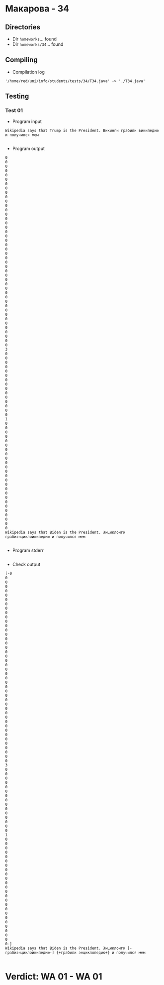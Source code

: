 # Макарова - 34
## Directories
- Dir `homeworks`... found
- Dir `homeworks/34`... found
## Compiling
- Compilation log
```
'/home/red/uni/info/students/tests/34/T34.java' -> './T34.java'

```
## Testing
### Test 01
- Program input
```
Wikipedia says that Trump is the President. Викинги грабили википедию и получился мем


```
- Program output
```
0
0
0
0
0
0
0
0
0
0
0
0
0
0
0
0
0
0
0
0
0
0
0
0
0
0
0
0
0
0
0
0
0
0
0
0
0
0
0
0
0
0
0
0
3
0
0
0
0
0
0
0
0
0
0
0
0
0
0
0
1
0
0
0
0
0
0
0
0
0
0
0
0
0
0
0
0
0
0
0
0
0
0
0
0
0
Wikipedia says that Biden is the President. Энциклонги грабиэнциклоикипедию и получился мем


```
- Program stderr
```

```
- Check output
```
[-0
0
0
0
0
0
0
0
0
0
0
0
0
0
0
0
0
0
0
0
0
0
0
0
0
0
0
0
0
0
0
0
0
0
0
0
0
0
0
0
0
0
0
0
3
0
0
0
0
0
0
0
0
0
0
0
0
0
0
0
1
0
0
0
0
0
0
0
0
0
0
0
0
0
0
0
0
0
0
0
0
0
0
0
0
0-]
Wikipedia says that Biden is the President. Энциклонги [-грабиэнциклоикипедию-] {+грабили энциклопедию+} и получился мем


```
# Verdict: **WA 01** - WA 01
